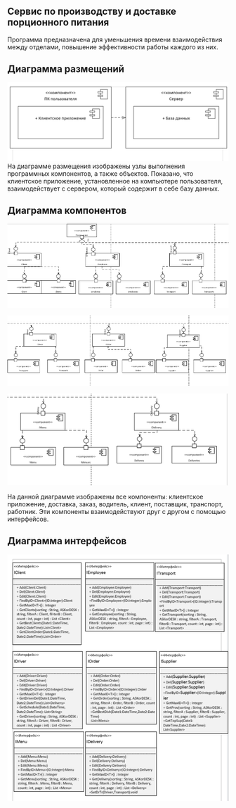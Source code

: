 ## Сервис по производству и доставке порционного питания
Программа предназначена для уменьшения времени взаимодействия между отделами, повышение эффективности работы каждого из них.
## Диаграмма размещений
![Диаграмма размещений](https://github.com/mrsmyc/itsaboutsmyc/blob/master/razmesheniy.png)
На диаграмме размещения изображены узлы выполнения программных компонентов, а также объектов. Показано, что клиентское приложение, установленное на компьютере пользователя, взаимодействует с сервером, который содержит в себе базу данных.
## Диаграмма компонентов
![Диаграмма компонентов (часть 1)](https://github.com/mrsmyc/itsaboutsmyc/blob/master/comp(1).png)

![Диаграмма компонентов (часть 2)](https://github.com/mrsmyc/itsaboutsmyc/blob/master/comp(2).png)

![Диаграмма компонентов (часть 3)](https://github.com/mrsmyc/itsaboutsmyc/blob/master/comp(3).png)

На данной диаграмме изображены все компоненты: клиентское приложение, доставка, заказ, водитель, клиент, поставщик, транспорт, работник. Эти компоненты взаимодействуют друг с другом с помощью интерфейсов. 
## Диаграмма интерфейсов
![Диаграмма интерфейсов](https://github.com/mrsmyc/itsaboutsmyc/blob/master/interface.png)
